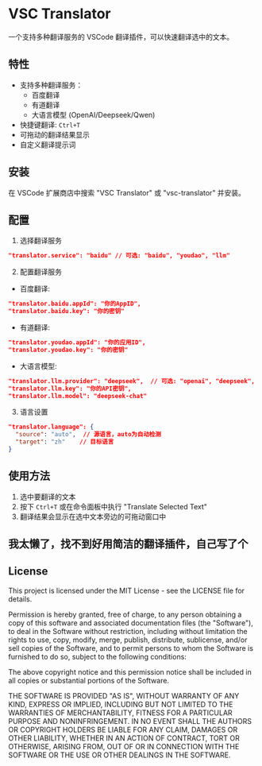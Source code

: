 # VSC Translator

一个支持多种翻译服务的 VSCode 翻译插件，可以快速翻译选中的文本。

## 特性

- 支持多种翻译服务：
  - 百度翻译
  - 有道翻译
  - 大语言模型 (OpenAI/Deepseek/Qwen)
- 快捷键翻译: `Ctrl+T`
- 可拖动的翻译结果显示
- 自定义翻译提示词

## 安装

在 VSCode 扩展商店中搜索 "VSC Translator" 或 "vsc-translator" 并安装。

## 配置

1. 选择翻译服务
```json
"translator.service": "baidu" // 可选: "baidu", "youdao", "llm"
```

2. 配置翻译服务
- 百度翻译:
```json
"translator.baidu.appId": "你的AppID",
"translator.baidu.key": "你的密钥"
```

- 有道翻译:
```json
"translator.youdao.appId": "你的应用ID",
"translator.youdao.key": "你的密钥"
```

- 大语言模型:
```json
"translator.llm.provider": "deepseek",  // 可选: "openai", "deepseek", "qwen"
"translator.llm.key": "你的API密钥",
"translator.llm.model": "deepseek-chat"
```

3. 语言设置
```json
"translator.language": {
  "source": "auto",  // 源语言，auto为自动检测
  "target": "zh"    // 目标语言
}
```

## 使用方法

1. 选中要翻译的文本
2. 按下 `Ctrl+T` 或在命令面板中执行 "Translate Selected Text"
3. 翻译结果会显示在选中文本旁边的可拖动窗口中

## 我太懒了，找不到好用简洁的翻译插件，自己写了个

## License

This project is licensed under the MIT License - see the LICENSE file for details.

Permission is hereby granted, free of charge, to any person obtaining a copy of this software and associated documentation files (the "Software"), to deal in the Software without restriction, including without limitation the rights to use, copy, modify, merge, publish, distribute, sublicense, and/or sell copies of the Software, and to permit persons to whom the Software is furnished to do so, subject to the following conditions:

The above copyright notice and this permission notice shall be included in all copies or substantial portions of the Software.

THE SOFTWARE IS PROVIDED "AS IS", WITHOUT WARRANTY OF ANY KIND, EXPRESS OR IMPLIED, INCLUDING BUT NOT LIMITED TO THE WARRANTIES OF MERCHANTABILITY, FITNESS FOR A PARTICULAR PURPOSE AND NONINFRINGEMENT. IN NO EVENT SHALL THE AUTHORS OR COPYRIGHT HOLDERS BE LIABLE FOR ANY CLAIM, DAMAGES OR OTHER LIABILITY, WHETHER IN AN ACTION OF CONTRACT, TORT OR OTHERWISE, ARISING FROM, OUT OF OR IN CONNECTION WITH THE SOFTWARE OR THE USE OR OTHER DEALINGS IN THE SOFTWARE.